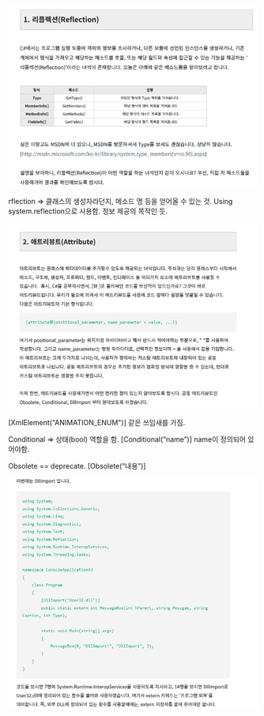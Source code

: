 

![리플렉션](.\img\리플렉션.png)

rflection => 클래스의 생성자라던지, 메소드 명 등을 얻어올 수 있는 것. Using system.reflection으로 사용함. 정보 제공의 목적인 듯.



![애트리뷰트](.\img\애트리뷰트.png)

 

[XmlElement("ANIMATION_ENUM")] 같은 쓰임새를 가짐.

 

Conditional => 상태(bool) 역할을 함. [Conditional(“name”)] name이 정의되어 있어야함.

Obsolete == deprecate. [Obsolete(“내용”)]

 

 

 ![dillport](.\img\dillport.png)